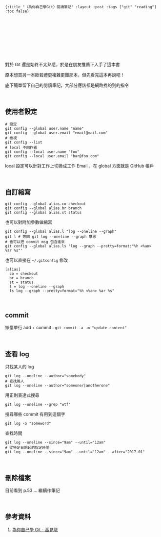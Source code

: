    {:title "〈為你自己學Git〉閱讀筆記" :layout :post :tags ["git" "reading"] :toc false}


# 　


## 　

對於 Git 還是始終不太熟悉，於是在朋友推薦下入手了這本書

原本想買另一本歐若禮更複雜更難那本，但先看完這本再說吧！

底下簡單留下自己的閱讀筆記，大部分應該都是網路找的到的指令

<br>


## 使用者設定

    # 設定
    git config --global user.name "name"
    git config --global user.email "email@mail.com"
    # 檢視
    git config --list
    # local 不同作者
    git config --local user.name "foo"
    git config --local user.email "bar@foo.com"

local 設定可以針對工作上切換成工作 Email ，在 global 方面就是 GitHub 帳戶

<br>


## 自訂縮寫

    git config --global alias.co checkout
    git config --global alias.br branch
    git config --global alias.st status

也可以對附加參數做縮寫

    git config --global alias.l "log --oneline --graph"
    git l # 等同 git log --oneline --graph 意思
    # 也可以把 commit msg 包含進來
    git config --global alias.ls 'log --graph --pretty=format:"%h <%an> %ar %s"'

也可以直接在 `~/.gitconfig` 修改

    [alias]
      co = checkout
      br = branch
      st = status
      l = log --oneline --graph
      ls log --graph --pretty=format="%h <%an> %ar %s"

<br>


## commit

懶惰單行 add + commit : `git commit -a -m "update content"`

<br>


## 查看 log

只找某人的 log

    git log --oneline --author="somebody"
    # 查找兩人
    git log --oneline --author="someone/|anotherone"

用正則表達式搜尋

    git log --oneline --grep "wtf"

搜尋哪些 commit 有用到這個字

    git log -S "someword"

查找時間

    git log --oneline --since="9am" --until="12am"
    # 從特定日期起的指定時間
    git log --oneline --since="9am" --until="12am" --after="2017-01"

<br>


## 刪除檔案

目前看到 p.53 &#x2026; 繼續作筆記

<br>


## 參考資料

1.  [為你自己學 Git - 高見龍](https://kaochenlong.com/2017/09/19/learn-git-for-your-own-good/)
